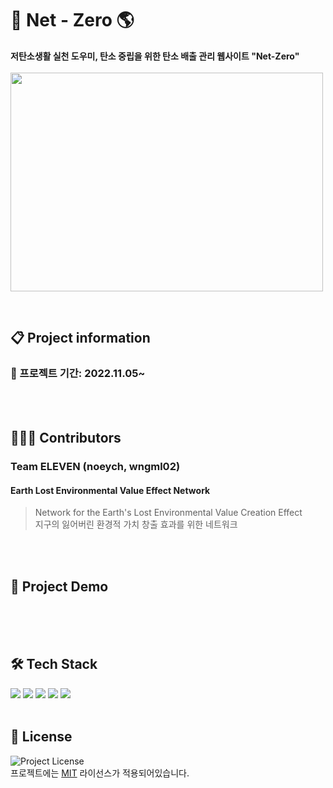 # 🌳 Net - Zero 🌎

**저탄소생활 실천 도우미, 탄소 중립을 위한 탄소 배출 관리 웹사이트 "Net-Zero"**
<br>
<br>
<img src ="https://user-images.githubusercontent.com/94836793/200189705-37cd8b52-7a4a-4c8b-b072-3515ce209d2b.png" width="500" height="350">

<br>

## 📋 Project information
<!---- ### 📍 2022 행정안전부 데이터 분석 및 활용 공모전 --->
### 📍 프로젝트 기간: 2022.11.05~


<br>
<br>

## 🙎🏻‍♀️ Contributors
### Team **ELEVEN** (noeych, wngml02)
#### **E**arth **L**ost **E**nvironmental **V**alue **E**ffect **N**etwork
> Network for the Earth's Lost Environmental Value Creation Effect <br>
지구의 잃어버린 환경적 가치 창출 효과를 위한 네트워크

<br>
<br>

## 📁 Project Demo


<br>
<br>
<br>


## 🛠 Tech Stack

<img src="https://img.shields.io/badge/Python-3776AB?style=for-the-badge&logo=Python&logoColor=white">
<img src="https://img.shields.io/badge/html-E34F26?style=for-the-badge&logo=html5&logoColor=white">
<img src="https://img.shields.io/badge/css-1572B6?style=for-the-badge&logo=css3&logoColor=white">
<img src="https://img.shields.io/badge/bootstrap-7952B3?style=for-the-badge&logo=bootstrap&logoColor=white">
<img src="https://img.shields.io/badge/javascript-F7DF1E?style=for-the-badge&logo=javascript&logoColor=black">

<br>
<br>

## 📌 License

![Project License](https://img.shields.io/github/license/rhea-so-lab/Good-README.md-Template)
<br>
프로젝트에는 [MIT](./LICENSE) 라이선스가 적용되어있습니다.
<br>